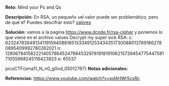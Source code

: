 
**Reto:** Mind your Ps and Qs

**Descripción:**
En RSA, un pequeño `e`el valor puede ser problemático, pero de qué `N`? Puedes descifrar esto? [valores](https://mercury.picoctf.net/static/51d68e61bb41207a55f24e753f07c5a3/values)


**Solución:**
vamos a la pagina https://www.dcode.fr/rsa-cipher y ponemos lo que viene en el archivo values 
Decrypt my super sick RSA:
c: 62324783949134119159408816513334912534343517300880137691662780895409992760262021
n: 1280678415822214057864524798453297819181910621573945477544758171055968245116423923
e: 65537

picoCTF{sma11_N_n0_g0od_05012767}
**Notas adicionales:**

**Referencias:** 
https://www.youtube.com/watch?v=pdAHWr5cxRc


